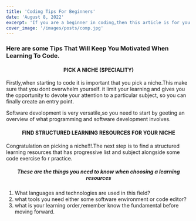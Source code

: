 ```yaml
---
title: 'Coding Tips For Beginners'
date: 'August 8, 2022'
excerpt: 'If you are a beginner in coding,then this article is for you'
cover_image: '/images/posts/comp.jpg'
---
```



<h3>Here are some Tips That Will Keep You Motivated When Learning To Code.</h3> 
</div>
<div>
<center><h4>PICK A NICHE (SPECIALITY)</h4></center>

<p>Firstly,when starting to code it is important that you pick a niche.This make sure that you dont overwhelm yourself. it limit your learning and gives you the opportunity to devote your attention to a particular subject, so you can finally create an entry point.</p> 

<p>Software devolopment is very versatile,so you need to start by geeting an overview of what programming and software development involves.</p>

<center><h4>FIND STRUCTURED LEARNING RESOURCES FOR YOUR NICHE</h4></center>

<p>Congratulation on picking a niche!!!.The next step is to find a structured learning resources that has progressive list and subject alongside some code exercise fo
  r practice.</p>

<center><h5>These are the things you need to know when choosing a learning resources</h5></center>
  <ol>
<li>What languages and technologies are used in this field?</li>
<li>what tools you need either some software environment or code editor?</li>
<li>what is your learning order,remember know the fundamental before moving forward.</li>
 </ol>
 </div>